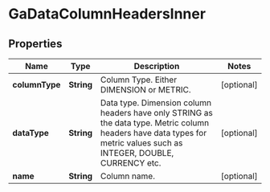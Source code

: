 

# GaDataColumnHeadersInner


## Properties

| Name | Type | Description | Notes |
|------------ | ------------- | ------------- | -------------|
|**columnType** | **String** | Column Type. Either DIMENSION or METRIC. |  [optional] |
|**dataType** | **String** | Data type. Dimension column headers have only STRING as the data type. Metric column headers have data types for metric values such as INTEGER, DOUBLE, CURRENCY etc. |  [optional] |
|**name** | **String** | Column name. |  [optional] |



